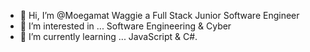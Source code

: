 - 👋 Hi, I’m @Moegamat Waggie a Full Stack Junior Software Engineer
- 👀 I’m interested in ... Software Engineering & Cyber
- 🌱 I’m currently learning ... JavaScript & C#.

<!---
Moegamat-Waggie/Moegamat-Waggie is a ✨ special ✨ repository because its `README.md` (this file) appears on your GitHub profile.
You can click the Preview link to take a look at your changes.
--->
